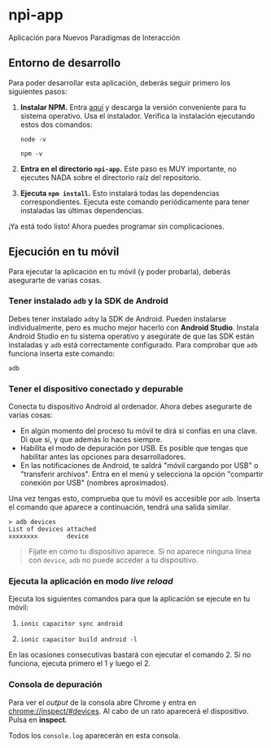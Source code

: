 # npi-app

Aplicación para Nuevos Paradigmas de Interacción

## Entorno de desarrollo

Para poder desarrollar esta aplicación, deberás seguir primero los siguientes pasos:

1. **Instalar NPM.** Entra [aquí](https://nodejs.org/en/download/) y descarga la versión conveniente para tu sistema operativo. Usa el instalador. Verifica la instalación ejecutando estos dos comandos:

   ```
   node -v
   ```

   ```
   npm -v
   ```

2. **Entra en el directorio `npi-app`.** Este paso es MUY importante, no ejecutes NADA sobre el directorio raíz del repositorio.

3. **Ejecuta `npm install`.** Esto instalará todas las dependencias correspondientes. Ejecuta este comando periódicamente para tener instaladas las últimas dependencias.

¡Ya está todo listo! Ahora puedes programar sin complicaciones.

## Ejecución en tu móvil

Para ejecutar la aplicación en tu móvil (y poder probarla), deberás asegurarte de varias cosas.

### Tener instalado `adb` y la SDK de Android

Debes tener instalado `adb`y la SDK de Android. Pueden instalarse individualmente, pero es mucho mejor hacerlo con **Android Studio**. Instala Android Studio en tu sistema operativo y asegúrate de que las SDK están instaladas y `adb` está correctamente configurado. Para comprobar que `adb` funciona inserta este comando:

```
adb
```

### Tener el dispositivo conectado y depurable

Conecta tu dispositivo Android al ordenador. Ahora debes asegurarte de varias cosas:

* En algún momento del proceso tu móvil te dirá si confías en una clave. Di que sí, y que además lo haces siempre.
* Habilita el modo de depuración por USB. Es posible que tengas que habilitar antes las opciones para desarrolladores.
* En las notificaciones de Android, te saldrá "móvil cargando por USB" o "transferir archivos". Entra en el menú y selecciona la opción "compartir conexión por USB" (nombres aproximados).

Una vez tengas esto, comprueba que tu móvil es accesible por `adb`. Inserta el comando que aparece a continuación, tendrá una salida similar.

```
> adb devices
List of devices attached
xxxxxxxx        device
```
> Fíjate en cómo tu dispositivo aparece. Si no aparece ninguna línea con `device`, `adb` no puede acceder a tu dispositivo.

### Ejecuta la aplicación en modo _live reload_

Ejecuta los siguientes comandos para que la aplicación se ejecute en tu móvil:

1. ```
   ionic capacitor sync android
   ```

2. ```
   ionic capacitor build android -l
   ```

En las ocasiones consecutivas bastará con ejecutar el comando 2. Si no funciona, ejecuta primero el 1 y luego el 2.

### Consola de depuración

Para ver el _output_ de la consola abre Chrome y entra en [chrome://inspect/#devices](chrome://inspect/#devices). Al cabo de un rato aparecerá el dispositivo. Pulsa en **inspect**.

Todos los `console.log` aparecerán en esta consola.
